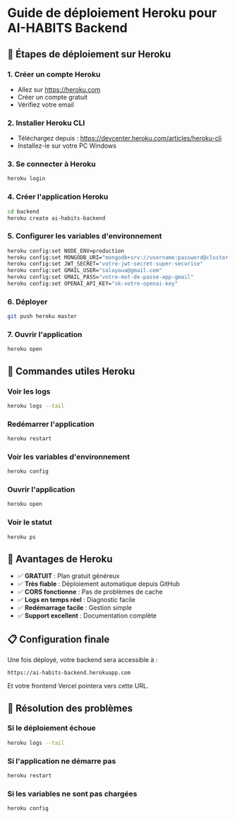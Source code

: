# Guide de déploiement Heroku pour AI-HABITS Backend

## 🚀 Étapes de déploiement sur Heroku

### 1. Créer un compte Heroku
- Allez sur https://heroku.com
- Créer un compte gratuit
- Vérifiez votre email

### 2. Installer Heroku CLI
- Téléchargez depuis : https://devcenter.heroku.com/articles/heroku-cli
- Installez-le sur votre PC Windows

### 3. Se connecter à Heroku
```bash
heroku login
```

### 4. Créer l'application Heroku
```bash
cd backend
heroku create ai-habits-backend
```

### 5. Configurer les variables d'environnement
```bash
heroku config:set NODE_ENV=production
heroku config:set MONGODB_URI="mongodb+srv://username:password@cluster.mongodb.net/ai-habits"
heroku config:set JWT_SECRET="votre-jwt-secret-super-securise"
heroku config:set GMAIL_USER="salayoua@gmail.com"
heroku config:set GMAIL_PASS="votre-mot-de-passe-app-gmail"
heroku config:set OPENAI_API_KEY="sk-votre-openai-key"
```

### 6. Déployer
```bash
git push heroku master
```

### 7. Ouvrir l'application
```bash
heroku open
```

## 🔧 Commandes utiles Heroku

### Voir les logs
```bash
heroku logs --tail
```

### Redémarrer l'application
```bash
heroku restart
```

### Voir les variables d'environnement
```bash
heroku config
```

### Ouvrir l'application
```bash
heroku open
```

### Voir le statut
```bash
heroku ps
```

## 🎯 Avantages de Heroku

- ✅ **GRATUIT** : Plan gratuit généreux
- ✅ **Très fiable** : Déploiement automatique depuis GitHub
- ✅ **CORS fonctionne** : Pas de problèmes de cache
- ✅ **Logs en temps réel** : Diagnostic facile
- ✅ **Redémarrage facile** : Gestion simple
- ✅ **Support excellent** : Documentation complète

## 📋 Configuration finale

Une fois déployé, votre backend sera accessible à :
```
https://ai-habits-backend.herokuapp.com
```

Et votre frontend Vercel pointera vers cette URL.

## 🚨 Résolution des problèmes

### Si le déploiement échoue
```bash
heroku logs --tail
```

### Si l'application ne démarre pas
```bash
heroku restart
```

### Si les variables ne sont pas chargées
```bash
heroku config
```
